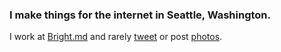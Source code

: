 ### I make things for the internet in Seattle, Washington.

I work at [Bright.md](https://bright.md) and rarely [tweet](https://twitter.com/speck) or post [photos](https://instagram.com/speck).
